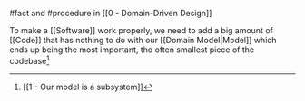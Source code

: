 #fact and #procedure in [[0 - Domain-Driven Design]]

To make a [[Software]] work properly, we need to add a big amount of [[Code]] that has nothing to do with our [[Domain Model|Model]] which ends up being the most important, tho often smallest piece of the codebase[^1]

[^1]: [[1 - Our model is a subsystem]]